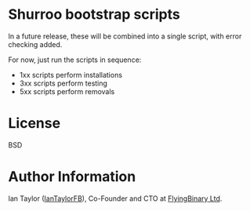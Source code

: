 # Shurroo bootstrap scripts

In a future release, these will be combined into a single script, with error checking added.

For now, just run the scripts in sequence:
* 1xx scripts perform installations
* 3xx scripts perform testing
* 5xx scripts perform removals

# License

BSD

# Author Information

Ian Taylor ([IanTaylorFB](https://github.com/IanTaylorFB)), Co-Founder and CTO at [FlyingBinary Ltd](https://flyingbinary.com).
